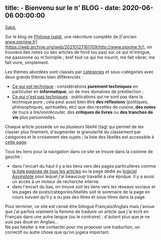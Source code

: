 title: - Bienvenu sur le π’ BLOG -
date: 2020-06-06 00:00:00
---

[Salut](https://youtu.be/qcCuFLbWznY),

Sur le blog de [Philippe Ivaldi](/about/), une réécriture complète de [l'ancien www.piprime.fr](https://web.archive.org/web/20210127161709/http://www.piprime.fr/),
on trouvera des notes ou des articles de fond (ou pas) sur ce qui m'intrigue, me passionne ou m'horripile ;
bref tout ce qui me nourrit, me fait vibrer, me fait vivre, simplement.

Les thèmes abordées sont classés par [catégories](/categories/) et sous-catégories avec deux grands
thèmes bien différenciés :
- [Ce qui est technique](/categories/tech/) : considérations **purement techniques**
  en particulier en **informatique**, un de mes domaines de prédilection ;
- [Ce qui n'est pas techniques](/categories/non-tech/) : publications qui ne sont pas dans la technique
  pure ; cela peut aussi bien être **des réflexions** (politiques, philosophiques, spirituelles, etc)
  que des recettes de cuisine, **des notes** de trucs à lire/voir/écouter, des **critiques de
  livres** ou **des tranches de vie** plus personnelles.

Chaque article possède un ou plusieurs libellé (tag) qui permet de les classer plus finement,
d'augmenter la granularité du classement par catégories et le croisement des sujets ; la liste des libellés est accessible à [cette page](/tags/).

Tous les liens pour la navigation dans ce site se trouve dans la colonne de gauche : 

- dans l'encart du haut il y a les liens vers des pages particulières comme
  [la liste paginée de tous les articles](/posts/) ou la page dédié au [logiciel Asymptote](/asymptote/)
  pour lequel j'ai beaucoup travaillé à une époque. Il y a aussi un accès à un moteur de recherche interne.
- dans l'encart du bas, on trouve soit les liens vers les réseaux sociaux et les pages de
  posts/catégories/libellés soit le sommaire de la page en cours suivant qu'il y a ou pas
  des titres et sous-titres dans la page.

Pour terminer, ce site est censé être bilingue Français/Anglais mais j'avoue que j'ai parfois vraiment
la flemme de traduire un article que j'ai écrit en Français dans une autre langue (ou le
contraire) ; d'autant plus que je ne suis pas doué en Anglais…  
Ne pas hésiter à me contacter pour me proposer une traduction, un correctif ou autre chose que qu'on jugera important.

